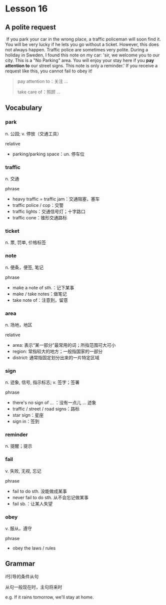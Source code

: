 # Lesson 16

## A polite request

​	If you park your car in the wrong place, a traffic policeman will soon find it. You will be very lucky if he lets you go without a ticket. However, this does not always happen. Traffic police are sometimes very polite. During a holiday in Sweden, I found this note on my car: 'sir, we welcome you to our city. This is a "No Parking" area. You will enjoy your stay here if you **pay attention to** our street signs. This note is only a reminder.' If you receive a request like this, you cannot fail to obey it!

> pay attention to：关注 ...
>
> take care of：照顾 ...

## Vocabulary

### park

n. 公园; v. 停放（交通工具）

relative

* parking/parking space：un. 停车位

### traffic

n. 交通

phrase

* heavy traffic = traffic jam：交通阻塞，塞车
* traffic police / cop：交警
* traffic lights：交通信号灯；十字路口
* traffic cone：锥形交通路标

### ticket

n. 票, 罚单, 价格标签

### note

n. 便条，便签, 笔记

phrase

* make a note of sth.：记下某事
* make / take notes：做笔记
* take note of：注意到，留意

### area

n. 场地，地区

relative

* area: 表示“某一部分”最常用的词；所指范围可大可小
* region: 常指较大的地方；一般指国家的一部分
* district: 通常指固定划分出来的一片特定区域

### sign

n. 迹象, 信号, 指示标志; v. 签字；签署

phrase

* there's no sign of … ：没有一点儿 … 迹象
* traffic / street / road signs：路标
* star sign：星座
* sign in：签到

### reminder

n. 提醒；提示

### fail

v. 失败, 无视, 忘记

phrase

* fail to do sth. 没能做成某事
* never fail to do sth. 从不会忘记做某事
* fail sb.：让某人失望

### obey

v. 服从，遵守

phrase

* obey the laws / rules

## Grammar

if引导的条件从句

从句一般现在时，主句将来时

e.g. If it rains tomorrow, we'll stay at home.

